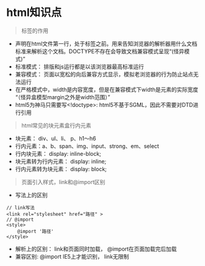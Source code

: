# html知识点
> <!Doctype>标签的作用

* 声明在html文件第一行，处于标签之前。用来告知浏览器的解析器用什么文档标准来解析这个文档。DOCTYPE不存在会导致文档兼容模式呈现“(怪异模式)”
* 标准模式： 排版和js运行都是以该浏览器最高标准运行
* 兼容模式： 页面以宽松的向后兼容方式显示，模拟老浏览器的行为防止站点无法运行
* 在严格模式中，width是内容宽度，但是在兼容模式下width是元素的实际宽度 “（怪异盒模型margin之外是width范围）”
* html5为神马只需要写<!doctype>: html5不基于SGML，因此不需要对DTD进行引用

> html常见的块元素盒行内元素

* 块元素： div、ul、li、 p、h1～h6
* 行内元素：a、b、span、img、input、strong、em、select
* 行内块元素： display: inline-block;
* 块元素转为行内元素： display: inline;
* 行内元素转为块元素： display: block;

> 页面引入样式，link和@import区别

* 写法上的区别

```
// link写法
<link rel="stylesheet" href="路径" >
// @import
<style>
	@import '路径'
</style>
```
* 解析上的区别： link和页面同时加载， @import在页面加载完后加载
* 兼容区别: @import IE5上才能识别， link无限制